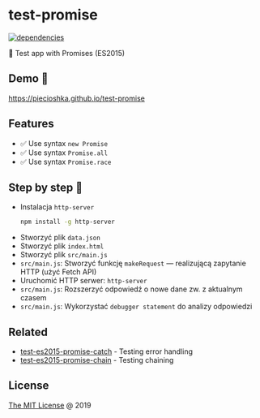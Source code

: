 # test-promise

[![dependencies](https://david-dm.org/piecioshka/test-promise.svg)](https://github.com/piecioshka/test-promise)

:ledger: Test app with Promises (ES2015)

## Demo 🎉

<https://piecioshka.github.io/test-promise>

## Features

* :white_check_mark: Use syntax `new Promise`
* :white_check_mark: Use syntax `Promise.all`
* :white_check_mark: Use syntax `Promise.race`

## Step by step 👣

* Instalacja `http-server`
    ```bash
    npm install -g http-server
    ```
* Stworzyć plik `data.json`
* Stworzyć plik `index.html`
* Stworzyć plik `src/main.js`
* `src/main.js`: Stworzyć funkcję `makeRequest` — realizującą zapytanie HTTP (użyć Fetch API)
* Uruchomić HTTP serwer: `http-server`
* `src/main.js`: Rozszerzyć odpowiedź o nowe dane zw. z aktualnym czasem
* `src/main.js`: Wykorzystać `debugger statement` do analizy odpowiedzi

## Related

* [test-es2015-promise-catch](https://github.com/piecioshka/test-es2015-promise-catch) - Testing error handling
* [test-es2015-promise-chain](https://github.com/piecioshka/test-es2015-promise-chain) - Testing chaining

## License

[The MIT License](http://piecioshka.mit-license.org) @ 2019

